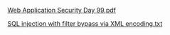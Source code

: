 [Web Application Security Day 99.pdf](https://github.com/fengsujie/Web-Application-Security-Day-99/files/10161981/Web.Application.Security.Day.99.pdf)




[SQL injection with filter bypass via XML encoding.txt](https://github.com/fengsujie/Web-Application-Security-Day-99/files/10161983/SQL.injection.with.filter.bypass.via.XML.encoding.txt)



